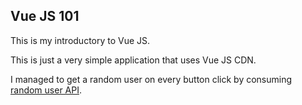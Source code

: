 ## Vue JS 101

This is my introductory to Vue JS. 

This is just a very simple application that uses Vue JS CDN.

I managed to get a random user on every button click by consuming [random user API](https://randomuser.me/).
